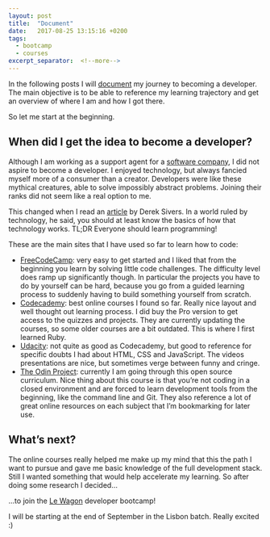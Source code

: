 ```yaml
---
layout: post
title:  "Document"
date:   2017-08-25 13:15:16 +0200
tags:
  - bootcamp
  - courses
excerpt_separator:  <!--more-->
---
```

In the following posts I will [document](https://www.youtube.com/watch?v=RVKofRN1dyI) my journey to becoming a developer. The main objective is to be able to reference my learning trajectory and get an overview of where I am and how I got there.

So let me start at the beginning.

## When did I get the idea to become a developer?

Although I am working as a support agent for a [software company](http://appmachine.com), I did not aspire to become a developer. I enjoyed technology, but always fancied myself more of a consumer than a creator. Developers were like these mythical creatures, able to solve impossibly abstract problems. Joining their ranks did not seem like a real option to me.

This changed when I read an [article](https://sivers.org/prog) by Derek Sivers. In a world ruled by technology, he said, you should at least know the basics of how that technology works. TL;DR Everyone should learn programming!

These are the main sites that I have used so far to learn how to code:


- [FreeCodeCamp](https://www.freecodecamp.org/): very easy to get started and I liked that from the beginning you learn by solving little code challenges. The difficulty level does ramp up significantly though. In particular the projects you have to do by yourself can be hard, because you go from a guided learning process to suddenly having to build something yourself from scratch.
- [Codecademy](https://www.codecademy.com/): best online courses I found so far. Really nice layout and well thought out learning process. I did buy the Pro version to get access to the quizzes and projects. They are currently updating the courses, so some older courses are a bit outdated. This is where I first learned Ruby.
- [Udacity](https://udacity.com): not quite as good as Codecademy, but good to reference for specific doubts I had about HTML, CSS and JavaScript. The videos presentations are nice, but sometimes verge between funny and cringe.
- [The Odin Project](https://www.theodinproject.com/): currently I am going through this open source curriculum. Nice thing about this course is that you’re not coding in a closed environment and are forced to learn development tools from the beginning, like the command line and Git. They also reference a lot of great online resources on each subject that I’m bookmarking for later use.

## What’s next?

The online courses really helped me make up my mind that this the path I want to pursue and gave me basic knowledge of the full development stack. Still I wanted something that would help accelerate my learning. So after doing some research I decided…

…to join the [Le Wagon](https://www.lewagon.com) developer bootcamp!

I will be starting at the end of September in the Lisbon batch. Really excited :)

